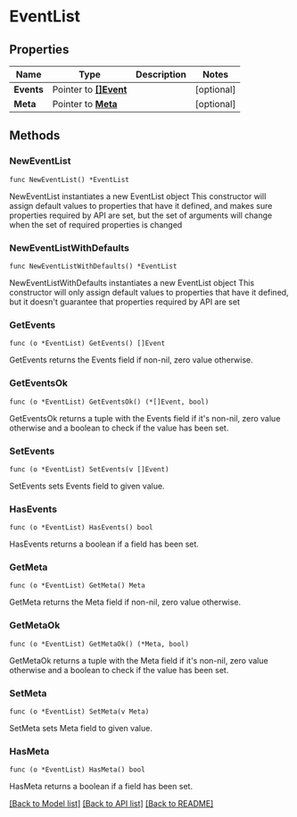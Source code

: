 # EventList

## Properties

Name | Type | Description | Notes
------------ | ------------- | ------------- | -------------
**Events** | Pointer to [**[]Event**](Event.md) |  | [optional] 
**Meta** | Pointer to [**Meta**](Meta.md) |  | [optional] 

## Methods

### NewEventList

`func NewEventList() *EventList`

NewEventList instantiates a new EventList object
This constructor will assign default values to properties that have it defined,
and makes sure properties required by API are set, but the set of arguments
will change when the set of required properties is changed

### NewEventListWithDefaults

`func NewEventListWithDefaults() *EventList`

NewEventListWithDefaults instantiates a new EventList object
This constructor will only assign default values to properties that have it defined,
but it doesn't guarantee that properties required by API are set

### GetEvents

`func (o *EventList) GetEvents() []Event`

GetEvents returns the Events field if non-nil, zero value otherwise.

### GetEventsOk

`func (o *EventList) GetEventsOk() (*[]Event, bool)`

GetEventsOk returns a tuple with the Events field if it's non-nil, zero value otherwise
and a boolean to check if the value has been set.

### SetEvents

`func (o *EventList) SetEvents(v []Event)`

SetEvents sets Events field to given value.

### HasEvents

`func (o *EventList) HasEvents() bool`

HasEvents returns a boolean if a field has been set.

### GetMeta

`func (o *EventList) GetMeta() Meta`

GetMeta returns the Meta field if non-nil, zero value otherwise.

### GetMetaOk

`func (o *EventList) GetMetaOk() (*Meta, bool)`

GetMetaOk returns a tuple with the Meta field if it's non-nil, zero value otherwise
and a boolean to check if the value has been set.

### SetMeta

`func (o *EventList) SetMeta(v Meta)`

SetMeta sets Meta field to given value.

### HasMeta

`func (o *EventList) HasMeta() bool`

HasMeta returns a boolean if a field has been set.


[[Back to Model list]](../README.md#documentation-for-models) [[Back to API list]](../README.md#documentation-for-api-endpoints) [[Back to README]](../README.md)


